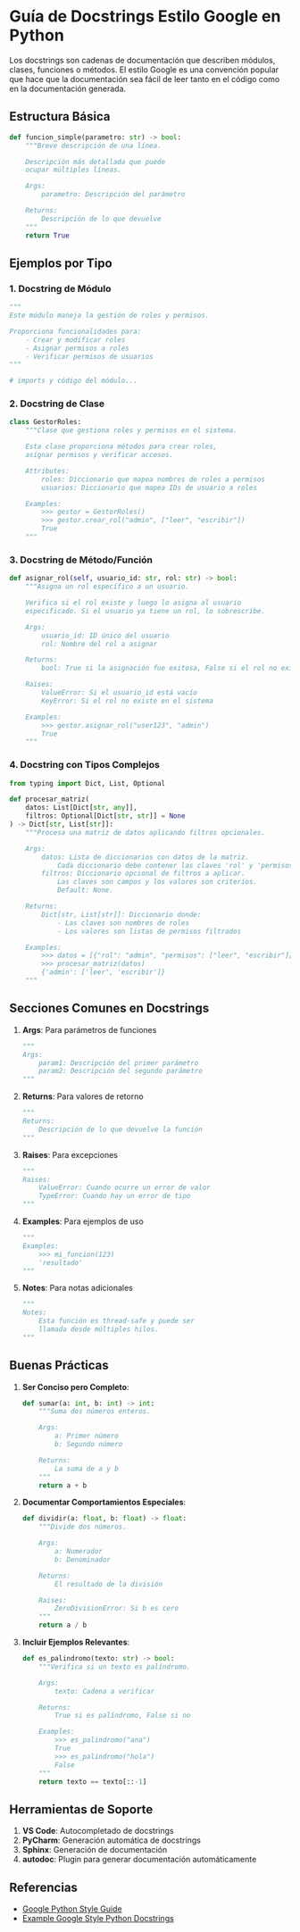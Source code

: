 # Guía de Docstrings Estilo Google en Python

Los docstrings son cadenas de documentación que describen módulos, clases, funciones o métodos. El estilo Google es una convención popular que hace que la documentación sea fácil de leer tanto en el código como en la documentación generada.

## Estructura Básica

```python
def funcion_simple(parametro: str) -> bool:
    """Breve descripción de una línea.

    Descripción más detallada que puede
    ocupar múltiples líneas.

    Args:
        parametro: Descripción del parámetro

    Returns:
        Descripción de lo que devuelve
    """
    return True
```

## Ejemplos por Tipo

### 1. Docstring de Módulo
```python
"""
Este módulo maneja la gestión de roles y permisos.

Proporciona funcionalidades para:
    - Crear y modificar roles
    - Asignar permisos a roles
    - Verificar permisos de usuarios
"""

# imports y código del módulo...
```

### 2. Docstring de Clase
```python
class GestorRoles:
    """Clase que gestiona roles y permisos en el sistema.

    Esta clase proporciona métodos para crear roles,
    asignar permisos y verificar accesos.

    Attributes:
        roles: Diccionario que mapea nombres de roles a permisos
        usuarios: Diccionario que mapea IDs de usuario a roles

    Examples:
        >>> gestor = GestorRoles()
        >>> gestor.crear_rol("admin", ["leer", "escribir"])
        True
    """
```

### 3. Docstring de Método/Función
```python
def asignar_rol(self, usuario_id: str, rol: str) -> bool:
    """Asigna un rol específico a un usuario.

    Verifica si el rol existe y luego lo asigna al usuario
    especificado. Si el usuario ya tiene un rol, lo sobrescribe.

    Args:
        usuario_id: ID único del usuario
        rol: Nombre del rol a asignar

    Returns:
        bool: True si la asignación fue exitosa, False si el rol no existe

    Raises:
        ValueError: Si el usuario_id está vacío
        KeyError: Si el rol no existe en el sistema

    Examples:
        >>> gestor.asignar_rol("user123", "admin")
        True
    """
```

### 4. Docstring con Tipos Complejos
```python
from typing import Dict, List, Optional

def procesar_matriz(
    datos: List[Dict[str, any]],
    filtros: Optional[Dict[str, str]] = None
) -> Dict[str, List[str]]:
    """Procesa una matriz de datos aplicando filtros opcionales.

    Args:
        datos: Lista de diccionarios con datos de la matriz.
            Cada diccionario debe contener las claves 'rol' y 'permisos'.
        filtros: Diccionario opcional de filtros a aplicar.
            Las claves son campos y los valores son criterios.
            Default: None.

    Returns:
        Dict[str, List[str]]: Diccionario donde:
            - Las claves son nombres de roles
            - Los valores son listas de permisos filtrados

    Examples:
        >>> datos = [{"rol": "admin", "permisos": ["leer", "escribir"]}]
        >>> procesar_matriz(datos)
        {'admin': ['leer', 'escribir']}
    """
```

## Secciones Comunes en Docstrings

1. **Args**: Para parámetros de funciones
   ```python
   """
   Args:
       param1: Descripción del primer parámetro
       param2: Descripción del segundo parámetro
   """
   ```

2. **Returns**: Para valores de retorno
   ```python
   """
   Returns:
       Descripción de lo que devuelve la función
   """
   ```

3. **Raises**: Para excepciones
   ```python
   """
   Raises:
       ValueError: Cuando ocurre un error de valor
       TypeError: Cuando hay un error de tipo
   """
   ```

4. **Examples**: Para ejemplos de uso
   ```python
   """
   Examples:
       >>> mi_funcion(123)
       'resultado'
   """
   ```

5. **Notes**: Para notas adicionales
   ```python
   """
   Notes:
       Esta función es thread-safe y puede ser
       llamada desde múltiples hilos.
   """
   ```

## Buenas Prácticas

1. **Ser Conciso pero Completo**:
   ```python
   def sumar(a: int, b: int) -> int:
       """Suma dos números enteros.

       Args:
           a: Primer número
           b: Segundo número

       Returns:
           La suma de a y b
       """
       return a + b
   ```

2. **Documentar Comportamientos Especiales**:
   ```python
   def dividir(a: float, b: float) -> float:
       """Divide dos números.

       Args:
           a: Numerador
           b: Denominador

       Returns:
           El resultado de la división

       Raises:
           ZeroDivisionError: Si b es cero
       """
       return a / b
   ```

3. **Incluir Ejemplos Relevantes**:
   ```python
   def es_palindromo(texto: str) -> bool:
       """Verifica si un texto es palíndromo.

       Args:
           texto: Cadena a verificar

       Returns:
           True si es palíndromo, False si no

       Examples:
           >>> es_palindromo("ana")
           True
           >>> es_palindromo("hola")
           False
       """
       return texto == texto[::-1]
   ```

## Herramientas de Soporte

1. **VS Code**: Autocompletado de docstrings
2. **PyCharm**: Generación automática de docstrings
3. **Sphinx**: Generación de documentación
4. **autodoc**: Plugin para generar documentación automáticamente

## Referencias
- [Google Python Style Guide](https://google.github.io/styleguide/pyguide.html#38-comments-and-docstrings)
- [Example Google Style Python Docstrings](https://sphinxcontrib-napoleon.readthedocs.io/en/latest/example_google.html)
